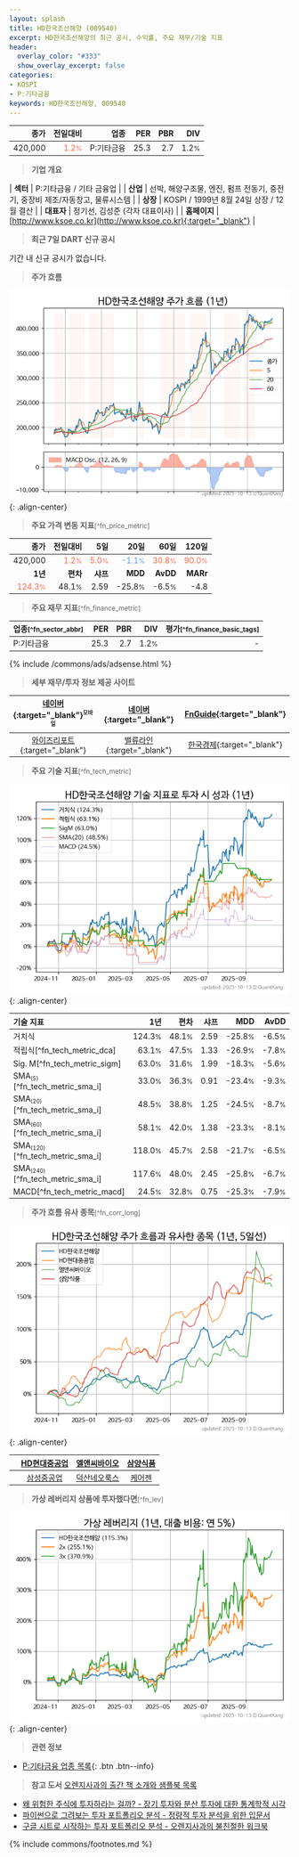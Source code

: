 ```yaml
---
layout: splash
title: HD한국조선해양 (009540)
excerpt: HD한국조선해양의 최근 공시, 수익률, 주요 재무/기술 지표
header:
  overlay_color: "#333"
  show_overlay_excerpt: false
categories:
- KOSPI
- P:기타금융
keywords: HD한국조선해양, 009540
---
```


| **종가** | **전일대비** | **업종** | **PER** | **PBR** | **DIV** |
| -------: | -----------: | -------: | ------: | ------: | ------: |
| 420,000 | <span style="color: tomato">1.2<small>%</small></span> | P:기타금융 | 25.3 | 2.7 | 1.2<small>%</small> |

<!-- more -->


> **기업 개요**<a id="company"></a>

| <span style="white-space:nowrap;">**섹터**</span> | P:기타금융 / 기타 금융업 |
| <span style="white-space:nowrap;">**산업**</span> | 선박, 해양구조물, 엔진, 펌프 전동기, 중전기, 중장비 제조/자동창고, 물류시스템 |
| <span style="white-space:nowrap;">**상장**</span> | KOSPI / 1999년 8월 24일 상장 / 12월 결산 |
| <span style="white-space:nowrap;">**대표자**</span> | 정기선, 김성준 (각자 대표이사) |
| <span style="white-space:nowrap;">**홈페이지**</span> | [http://www.ksoe.co.kr](http://www.ksoe.co.kr){:target="_blank"} |


> **최근 7일 DART 신규 공시**<a id="dart"></a>

기간 내 신규 공시가 없습니다.


> **주가 흐름**<a id="price"></a>

![009540](/stock/images/009540.png){: .align-center}


> **주요 가격 변동 지표**<small>[^fn_price_metric]</small>

| **종가** | **전일대비** | **5일** | **20일** | **60일** | **120일** |
| -------: | -----------: | ------: | -------: | -------: | --------: |
| 420,000 | <span style="color: tomato">1.2<small>%</small></span> | <span style="color: tomato">5.0<small>%</small></span> | <span style="color: cornflowerblue">-1.1<small>%</small></span> | <span style="color: tomato">30.8<small>%</small></span> | <span style="color: tomato">90.0<small>%</small></span> |
| **1년** | **편차** | **샤프** | **MDD** | **AvDD** | **MARr** |
| <span style="color: tomato">124.3<small>%</small></span> | 48.1<small>%</small> | 2.59 | -25.8<small>%</small> | -6.5<small>%</small> | -4.8 |


> **주요 재무 지표**<small>[^fn_finance_metric]</small>

| **업종**<small>[^fn_sector_abbr]</small> | **PER** | **PBR** | **DIV** | **평가**<small>[^fn_finance_basic_tags]</small> |
| :--------------------------------------- | ------: | ------: | ------: | ----------------------------------------------: |
| P:기타금융 | 25.3 | 2.7 | 1.2<small>%</small> | - |



{% include /commons/ads/adsense.html %}

> **세부 재무/투자 정보 제공 사이트**

| [네이버](https://m.stock.naver.com/domestic/stock/009540/finance/summary){:target="_blank"}<sup><small>모바일</small></sup> | [네이버](https://finance.naver.com/item/coinfo.naver?code=009540){:target="_blank"} | [FnGuide](https://comp.fnguide.com/SVO2/ASP/SVD_Invest.asp?gicode=A009540&MenuYn=Y){:target="_blank"} |
| :---: | :---: | :---: |
| [와이즈리포트](https://comp.wisereport.co.kr/company/c1040001.aspx?cmp_cd=009540){:target="_blank"} | [밸류라인](https://www.valueline.co.kr/finance/summary/009540){:target="_blank"} | [한국경제](https://markets.hankyung.com/stock/009540/financial-summary){:target="_blank"} |


> **주요 기술 지표**<small>[^fn_tech_metric]</small>


![009540](/stock/images/009540_tech.png){: .align-center}

| **기술 지표** | **1년** | **편차** | **샤프** | **MDD** | **AvDD** |
| :------------ | ------: | -----------: | -------: | ------: | -------: |
| 거치식 | 124.3<small>%</small> | 48.1<small>%</small> | 2.59 | -25.8<small>%</small> | -6.5<small>%</small> |
| 적립식[^fn_tech_metric_dca] | 63.1<small>%</small> | 47.5<small>%</small> | 1.33 | -26.9<small>%</small> | -7.8<small>%</small> |
| Sig. M[^fn_tech_metric_sigm] | 63.0<small>%</small> | 31.6<small>%</small> | 1.99 | -18.3<small>%</small> | -5.6<small>%</small> |
| SMA<small><sub>(5)</sub></small>[^fn_tech_metric_sma_i] | 33.0<small>%</small> | 36.3<small>%</small> | 0.91 | -23.4<small>%</small> | -9.3<small>%</small> |
| SMA<small><sub>(20)</sub></small>[^fn_tech_metric_sma_i] | 48.5<small>%</small> | 38.8<small>%</small> | 1.25 | -24.5<small>%</small> | -8.7<small>%</small> |
| SMA<small><sub>(60)</sub></small>[^fn_tech_metric_sma_i] | 58.1<small>%</small> | 42.0<small>%</small> | 1.38 | -23.3<small>%</small> | -8.1<small>%</small> |
| SMA<small><sub>(120)</sub></small>[^fn_tech_metric_sma_i] | 118.0<small>%</small> | 45.7<small>%</small> | 2.58 | -21.7<small>%</small> | -6.5<small>%</small> |
| SMA<small><sub>(240)</sub></small>[^fn_tech_metric_sma_i] | 117.6<small>%</small> | 48.0<small>%</small> | 2.45 | -25.8<small>%</small> | -6.7<small>%</small> |
| MACD[^fn_tech_metric_macd] | 24.5<small>%</small> | 32.8<small>%</small> | 0.75 | -25.3<small>%</small> | -7.9<small>%</small> |


> **주가 흐름 유사 종목**<a id="corr"></a><small>[^fn_corr_long]</small>

![009540](/stock/images/009540_corr.png){: .align-center}

|       | [HD현대중공업](/329180/) | [엘앤씨바이오](/290650/) | [삼양식품](/003230/) |
| :---: | :------------------------------------: | :------------------------------------: | :------------------------------------: |
|       | [삼성중공업](/010140/) | [덕산네오룩스](/213420/) | [케어젠](/214370/) |


> **가상 레버리지 상품에 투자했다면**<a id="2x"></a><small>[^fn_lev]</small>

![009540](/stock/images/009540_2x.png){: .align-center}


> **관련 정보**

- [P:기타금융 업종 목록](/stats/sector/kospi_업종_기타금융_종목/){: .btn .btn--info}

> **참고 도서** [오렌지사과의 출간 책 소개와 샘플북 목록](https://kongdori.tistory.com/691)

- [왜 위험한 주식에 투자하라는 걸까? - 장기 투자와 분산 투자에 대한 통계학적 시각](https://kongdori.tistory.com/421)
- [파이썬으로 그려보는 투자 포트폴리오 분석  - 정량적 투자 분석을 위한 입문서](https://kongdori.tistory.com/643)
- [구글 시트로 시작하는 투자 포트폴리오 분석 - 오렌지사과의 불친절한 워크북](https://kongdori.tistory.com/449)


{% include commons/footnotes.md %}